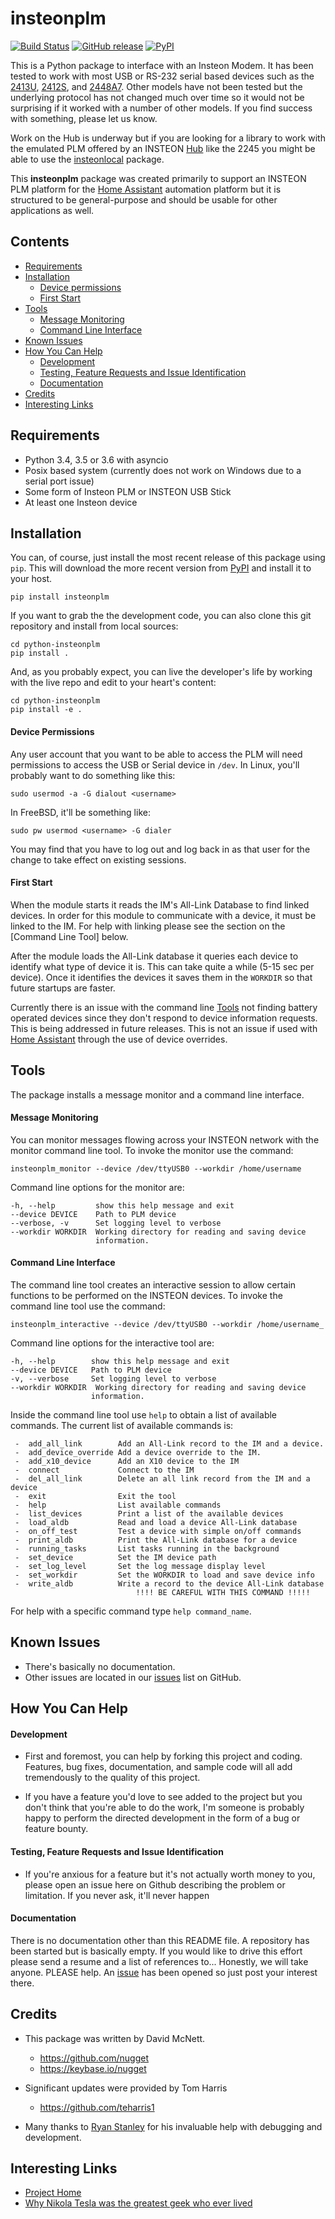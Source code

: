 # insteonplm

[![Build Status](https://travis-ci.org/nugget/python-insteonplm.svg?branch=master)](https://travis-ci.org/nugget/python-insteonplm)
[![GitHub release](https://img.shields.io/github/release/nugget/python-insteonplm.svg)](https://github.com/nugget/python-insteonplm/releases)
[![PyPI](https://img.shields.io/pypi/v/insteonplm.svg)](https://pypi.python.org/pypi/insteonplm)


This is a Python package to interface with an Insteon Modem. It has been tested
to work with most USB or RS-232 serial based devices such as the [2413U],
[2412S], and [2448A7].  Other models have not been tested but the underlying
protocol has not changed much over time so it would not be surprising if it
worked with a number of other models. If you find success with something,
please let us know.

Work on the Hub is underway but if you are looking for a library to work with
the emulated PLM offered by an INSTEON [Hub] like the 2245 you might be able to
use the [insteonlocal] package.

This **insteonplm** package was created primarily to support an INSTEON PLM
platform for the [Home Assistant] automation platform but it is structured
to be general-purpose and should be usable for other applications as well.

[Home Assistant]: https://home-assistant.io/
[2413U]: https://www.insteon.com/powerlinc-modem-usb
[2412S]: https://www.insteon.com/powerlinc-modem-serial
[2448A7]: http://www.insteon.com/usb-wireless-adapter
[Hub]: https://www.insteon.com/which-hub-are-you
[insteonlocal]: https://github.com/phareous/insteonlocal

## Contents
- [Requirements]
- [Installation]
    - [Device permissions]
    - [First Start]
- [Tools]
    - [Message Monitoring]
    - [Command Line Interface]
- [Known Issues]
- [How You Can Help]
    - [Development]
    - [Testing, Feature Requests and Issue Identification]
    - [Documentation]
- [Credits]
- [Interesting Links]

[Requirements]:#requirements
[Installation]:#installation
[Device permissions]:#device-permissions
[First Start]:#first-start
[Tools]:#tools
[Message Monitoring]:#message-monitoring
[Command Line Interface]:#command-line-interface
[Known Issues]:#known-issues
[How You Can Help]:#how-you-can-help
[Development]:#development
[Testing, Feature Requests and Issue Identification]:#testing-feature-requests-and-issue-identification
[Documentation]:#documentation
[Credits]:#credits
[Interesting Links]:#interesting-links

## Requirements

- Python 3.4, 3.5 or 3.6 with asyncio
- Posix based system (currently does not work on Windows due to a serial port issue)
- Some form of Insteon PLM or INSTEON USB Stick
- At least one Insteon device

## Installation

You can, of course, just install the most recent release of this package using
`pip`.  This will download the more recent version from [PyPI] and install it
to your host.

[PyPI]: https://pypi.python.org/pypi/insteonplm

    pip install insteonplm

If you want to grab the the development code, you can also clone this git
repository and install from local sources:

	cd python-insteonplm
    pip install .

And, as you probably expect, you can live the developer's life by working with
the live repo and edit to your heart's content:

    cd python-insteonplm
	pip install -e .

#### Device Permissions

Any user account that you want to be able to access the PLM will need
permissions to access the USB or Serial device in `/dev`.  In Linux, you'll
probably want to do something like this:

    sudo usermod -a -G dialout <username>

In FreeBSD, it'll be something like:

	sudo pw usermod <username> -G dialer

You may find that you have to log out and log back in as that user for the
change to take effect on existing sessions.

#### First Start

When the module starts it reads the IM's All-Link Database to find linked
devices. In order for this module to communicate with a device, it must be
linked to the IM. For help with linking please see the section on the
[Command Line Tool] below.

After the module loads the All-Link database it queries each device to identify
what type of device it is. This can take quite a while (5-15 sec per
device). Once it identifies the devices it saves them in the `WORKDIR` so that
future startups are faster. 

Currently there is an issue with the command line [Tools] not finding battery
operated devices since they don't respond to device information requests.
This is being addressed in future releases. This is not an issue if used with 
[Home Assistant] through the use of device overrides.

## Tools

The package installs a message monitor and a command line interface.   

#### Message Monitoring

You can monitor messages flowing across your INSTEON network with the monitor
command line tool. To invoke the monitor use the command:

    insteonplm_monitor --device /dev/ttyUSB0 --workdir /home/username

Command line options for the monitor are:

    -h, --help         show this help message and exit
    --device DEVICE    Path to PLM device
    --verbose, -v      Set logging level to verbose
    --workdir WORKDIR  Working directory for reading and saving device
                       information.

#### Command Line Interface

The command line tool creates an interactive session to allow certain functions
to be performed on the INSTEON devices. To invoke the command line tool use the
command:

    insteonplm_interactive --device /dev/ttyUSB0 --workdir /home/username_

Command line options for the interactive tool are:

    -h, --help        show this help message and exit
    --device DEVICE   Path to PLM device
    -v, --verbose     Set logging level to verbose
    --workdir WORKDIR  Working directory for reading and saving device
                      information.

Inside the command line tool use `help` to obtain a list of available commands.
The current list of available commands is:
```
 -  add_all_link        Add an All-Link record to the IM and a device.
 -  add_device_override Add a device override to the IM.
 -  add_x10_device      Add an X10 device to the IM
 -  connect             Connect to the IM
 -  del_all_link        Delete an all link record from the IM and a device
 -  exit                Exit the tool
 -  help                List available commands
 -  list_devices        Print a list of the available devices
 -  load_aldb           Read and load a device All-Link database
 -  on_off_test         Test a device with simple on/off commands
 -  print_aldb          Print the All-Link database for a device
 -  running_tasks       List tasks running in the background
 -  set_device          Set the IM device path
 -  set_log_level       Set the log message display level
 -  set_workdir         Set the WORKDIR to load and save device info
 -  write_aldb          Write a record to the device All-Link database
                            !!!! BE CAREFUL WITH THIS COMMAND !!!!!
```

For help with a specific command type `help command_name`.

## Known Issues

- There's basically no documentation.
- Other issues are located in our [issues] list on GitHub.

[issues]: https://github.com/nugget/python-insteonplm/issues

## How You Can Help

#### Development

- First and foremost, you can help by forking this project and coding.  Features,
  bug fixes, documentation, and sample code will all add tremendously to the
  quality of this project.

- If you have a feature you'd love to see added to the project but you don't
  think that you're able to do the work, I'm someone is probably happy to
  perform the directed development in the form of a bug or feature bounty.

#### Testing, Feature Requests and Issue Identification

- If you're anxious for a feature but it's not actually worth money to you,
  please open an issue here on Github describing the problem or limitation.  If
  you never ask, it'll never happen

#### Documentation

There is no documentation other than this README file. A repository has been
started but is basically empty. If you would like to drive this effort please
send a resume and a list of references to... Honestly, we will take anyone.
PLEASE help. An [issue](https://github.com/nugget/python-insteonplm/issues/23)
has been opened so just post your interest there.

## Credits

- This package was written by David McNett.
  - https://github.com/nugget
  - https://keybase.io/nugget

- Significant updates were provided by Tom Harris
  - https://github.com/teharris1

- Many thanks to [Ryan Stanley](https://github.com/rstanley75) for his
  invaluable help with debugging and development.

## Interesting Links

- [Project Home](https://github.com/nugget/python-insteonplm)
- [Why Nikola Tesla was the greatest geek who ever lived](http://theoatmeal.com/comics/tesla)
